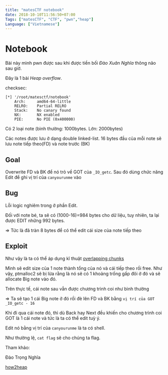 ```yaml
---
title: "matesCTF notebook"
date: 2018-10-10T11:56:50+07:00
Tags: ["matesCTF", "CTF", "pwn","heap"]
Language: ["Vietnamese"]
---
```


# Notebook

Bài này mình pwn được sau khi được tiền bối *Đào Xuân Nghĩa* thông não sau giờ.

Đây là 1 bài *Heap overflow*.

checksec:

```
[*] '/root/matesctf/notebook'
    Arch:     amd64-64-little
    RELRO:    Partial RELRO
    Stack:    No canary found
    NX:       NX enabled
    PIE:      No PIE (0x400000)
```

Có 2 loại note (bình thường: 1000bytes. Lớn: 2000bytes)

Các notes được lưu ở dạng double linked-list. 16 bytes đầu của mỗi note sẽ lưu note tiếp theo(FD) và note trước (BK)

## Goal

Overwrite FD và BK để nó trỏ về GOT của `_IO_getc`. Sau đó dùng chức năng Edit để ghi vị trí của `canyourunme` vào

## Bug

Lỗi logic nghiêm trong ở phần Edit.

Đối với note bé, ta sẽ có (1000-16)=984 bytes cho dữ liệu, tuy nhiên, ta lại được EDIT những 992 bytes. 

=> Tức là đã tràn 8 bytes để có thể edit cái size của note tiếp theo

## Exploit

Như vậy là ta có thể áp dụng kĩ thuật [overlapping chunks](https://github.com/shellphish/how2heap/blob/master/glibc_2.25/overlapping_chunks_2.c)

Mình sẽ edit size của 1 note thành tổng của nó và cái tiếp theo rồi free.
Như vậy, ptmalloc2 sẽ bị lừa rằng là nó sẽ có 1 khoảng trống gấp đôi ở đó và sẽ allocate Big note vào đó.

Trên thực tế, cái note sau vẫn được chương trình coi như bình thường

=> Ta sẽ tạo 1 cái Big note ở đó rồi đè lên FD và BK bằng `vị trí của GOT _IO_getc - 16`

Khi đi qua cái note đó, thì dù Back hay Next đều khiến cho chương trình coi GOT là 1 cái note và tức là ta có thể edit tuỳ ý.

Edit nó bằng vị trí của `canyourunme` là ta có shell.

Như thường lệ, `cat flag` sẽ cho chúng ta flag.

Tham khảo:

Đào Trọng Nghĩa

[how2heap](https://github.com/shellphish/how2heap/blob/master/glibc_2.25/overlapping_chunks_2.c)
